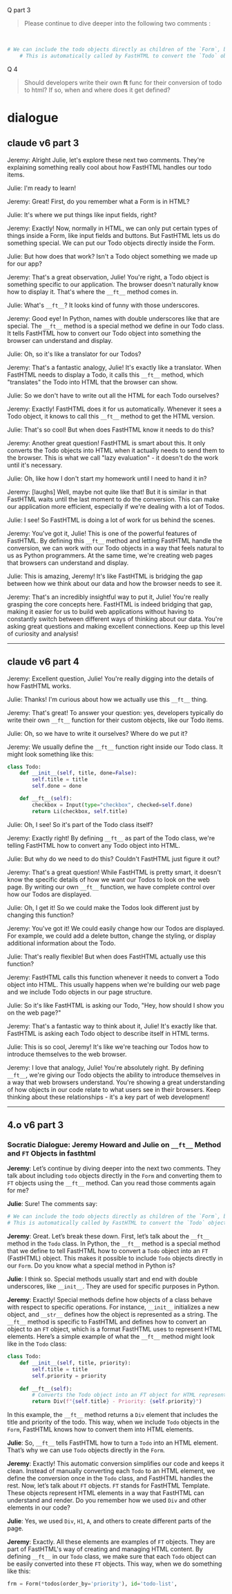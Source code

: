 


Q part 3

> Please continue to dive deeper into the following two comments :

​​​​​​​​​​​​​
```python
# We can include the todo objects directly as children of the `Form`, because the `Todo` class has `__ft__` defined.
    # This is automatically called by FastHTML to convert the `Todo` objects into `FT` objects when needed.
```

Q 4

> Should developers write their own __ft__ func for their conversion of todo to html? If so, when and where does it get defined?​​​​​​​​​​​​​​​​


# dialogue

## claude v6 part 3

Jeremy: Alright Julie, let's explore these next two comments. They're explaining something really cool about how FastHTML handles our todo items.

Julie: I'm ready to learn!

Jeremy: Great! First, do you remember what a Form is in HTML?

Julie: It's where we put things like input fields, right?

Jeremy: Exactly! Now, normally in HTML, we can only put certain types of things inside a Form, like input fields and buttons. But FastHTML lets us do something special. We can put our Todo objects directly inside the Form.

Julie: But how does that work? Isn't a Todo object something we made up for our app?

Jeremy: That's a great observation, Julie! You're right, a Todo object is something specific to our application. The browser doesn't naturally know how to display it. That's where the `__ft__` method comes in.

Julie: What's `__ft__`? It looks kind of funny with those underscores.

Jeremy: Good eye! In Python, names with double underscores like that are special. The `__ft__` method is a special method we define in our Todo class. It tells FastHTML how to convert our Todo object into something the browser can understand and display.

Julie: Oh, so it's like a translator for our Todos?

Jeremy: That's a fantastic analogy, Julie! It's exactly like a translator. When FastHTML needs to display a Todo, it calls this `__ft__` method, which "translates" the Todo into HTML that the browser can show.

Julie: So we don't have to write out all the HTML for each Todo ourselves?

Jeremy: Exactly! FastHTML does it for us automatically. Whenever it sees a Todo object, it knows to call this `__ft__` method to get the HTML version.

Julie: That's so cool! But when does FastHTML know it needs to do this?

Jeremy: Another great question! FastHTML is smart about this. It only converts the Todo objects into HTML when it actually needs to send them to the browser. This is what we call "lazy evaluation" - it doesn't do the work until it's necessary.

Julie: Oh, like how I don't start my homework until I need to hand it in?

Jeremy: [laughs] Well, maybe not quite like that! But it is similar in that FastHTML waits until the last moment to do the conversion. This can make our application more efficient, especially if we're dealing with a lot of Todos.

Julie: I see! So FastHTML is doing a lot of work for us behind the scenes.

Jeremy: You've got it, Julie! This is one of the powerful features of FastHTML. By defining this `__ft__` method and letting FastHTML handle the conversion, we can work with our Todo objects in a way that feels natural to us as Python programmers. At the same time, we're creating web pages that browsers can understand and display.

Julie: This is amazing, Jeremy! It's like FastHTML is bridging the gap between how we think about our data and how the browser needs to see it.

Jeremy: That's an incredibly insightful way to put it, Julie! You're really grasping the core concepts here. FastHTML is indeed bridging that gap, making it easier for us to build web applications without having to constantly switch between different ways of thinking about our data. You're asking great questions and making excellent connections. Keep up this level of curiosity and analysis!​​​​​​​​​​​​​​​​

---


## claude v6 part 4

Jeremy: Excellent question, Julie! You're really digging into the details of how FastHTML works.

Julie: Thanks! I'm curious about how we actually use this `__ft__` thing.

Jeremy: That's great! To answer your question: yes, developers typically do write their own `__ft__` function for their custom objects, like our Todo items.

Julie: Oh, so we have to write it ourselves? Where do we put it?

Jeremy: We usually define the `__ft__` function right inside our Todo class. It might look something like this:

```python
class Todo:
    def __init__(self, title, done=False):
        self.title = title
        self.done = done

    def __ft__(self):
        checkbox = Input(type="checkbox", checked=self.done)
        return Li(checkbox, self.title)
```

Julie: Oh, I see! So it's part of the Todo class itself?

Jeremy: Exactly right! By defining `__ft__` as part of the Todo class, we're telling FastHTML how to convert any Todo object into HTML.

Julie: But why do we need to do this? Couldn't FastHTML just figure it out?

Jeremy: That's a great question! While FastHTML is pretty smart, it doesn't know the specific details of how we want our Todos to look on the web page. By writing our own `__ft__` function, we have complete control over how our Todos are displayed.

Julie: Oh, I get it! So we could make the Todos look different just by changing this function?

Jeremy: You've got it! We could easily change how our Todos are displayed. For example, we could add a delete button, change the styling, or display additional information about the Todo.

Julie: That's really flexible! But when does FastHTML actually use this function?

Jeremy: FastHTML calls this function whenever it needs to convert a Todo object into HTML. This usually happens when we're building our web page and we include Todo objects in our page structure.

Julie: So it's like FastHTML is asking our Todo, "Hey, how should I show you on the web page?"

Jeremy: That's a fantastic way to think about it, Julie! It's exactly like that. FastHTML is asking each Todo object to describe itself in HTML terms.

Julie: This is so cool, Jeremy! It's like we're teaching our Todos how to introduce themselves to the web browser.

Jeremy: I love that analogy, Julie! You're absolutely right. By defining `__ft__`, we're giving our Todo objects the ability to introduce themselves in a way that web browsers understand. You're showing a great understanding of how objects in our code relate to what users see in their browsers. Keep thinking about these relationships - it's a key part of web development!​​​​​​​​​​​​​​​​

---



## 4.o v6 part 3

### Socratic Dialogue: Jeremy Howard and Julie on `__ft__` Method and `FT` Objects in fasthtml

**Jeremy**: Let’s continue by diving deeper into the next two comments. They talk about including `todo` objects directly in the `Form` and converting them to `FT` objects using the `__ft__` method. Can you read those comments again for me?

**Julie**: Sure! The comments say:

```python
# We can include the todo objects directly as children of the `Form`, because the `Todo` class has `__ft__` defined.
# This is automatically called by FastHTML to convert the `Todo` objects into `FT` objects when needed.
```

**Jeremy**: Great. Let’s break these down. First, let’s talk about the `__ft__` method in the `Todo` class. In Python, the `__ft__` method is a special method that we define to tell FastHTML how to convert a `Todo` object into an `FT` (FastHTML) object. This makes it possible to include `Todo` objects directly in our `Form`. Do you know what a special method in Python is?

**Julie**: I think so. Special methods usually start and end with double underscores, like `__init__`. They are used for specific purposes in Python.

**Jeremy**: Exactly! Special methods define how objects of a class behave with respect to specific operations. For instance, `__init__` initializes a new object, and `__str__` defines how the object is represented as a string. The `__ft__` method is specific to FastHTML and defines how to convert an object to an `FT` object, which is a format FastHTML uses to represent HTML elements. Here’s a simple example of what the `__ft__` method might look like in the `Todo` class:

```python
class Todo:
    def __init__(self, title, priority):
        self.title = title
        self.priority = priority
    
    def __ft__(self):
        # Converts the Todo object into an FT object for HTML representation
        return Div(f"{self.title} - Priority: {self.priority}")
```

In this example, the `__ft__` method returns a `Div` element that includes the title and priority of the todo. This way, when we include `Todo` objects in the `Form`, FastHTML knows how to convert them into HTML elements.

**Julie**: So, `__ft__` tells FastHTML how to turn a `Todo` into an HTML element. That’s why we can use `Todo` objects directly in the `Form`.

**Jeremy**: Exactly! This automatic conversion simplifies our code and keeps it clean. Instead of manually converting each `Todo` to an HTML element, we define the conversion once in the `Todo` class, and FastHTML handles the rest. Now, let’s talk about `FT` objects. `FT` stands for FastHTML Template. These objects represent HTML elements in a way that FastHTML can understand and render. Do you remember how we used `Div` and other elements in our code?

**Julie**: Yes, we used `Div`, `H1`, `A`, and others to create different parts of the page.

**Jeremy**: Exactly. All these elements are examples of `FT` objects. They are part of FastHTML's way of creating and managing HTML content. By defining `__ft__` in our `Todo` class, we make sure that each `Todo` object can be easily converted into these `FT` objects. This way, when we do something like this:

```python
frm = Form(*todos(order_by='priority'), id='todo-list',